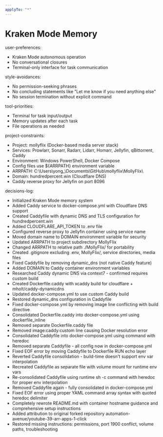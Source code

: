 ```yaml
---
applyTo: "*"
---
```


# Kraken Mode Memory

user-preferences:
  - Kraken Mode autonomous operation
  - No conversational closures
  - Terminal-only interface for task communication

style-avoidances:
  - No permission-seeking phrases
  - No concluding statements like "Let me know if you need anything else"
  - No session termination without explicit command

tool-priorities:
  - Terminal for task input/output
  - Memory updates after each task
  - File operations as needed

project-constraints:
  - Project: mollyflix (Docker-based media server stack)
  - Services: Prowlarr, Sonarr, Radarr, Lidarr, Homarr, Jellyfin, qBittorrent, Caddy
  - Environment: Windows PowerShell, Docker Compose
  - Config files use ${ARRPATH} environment variable
  - ARRPATH: C:\Users\yong_\Documents\GitHub\mollyflix\MollyFlix\
  - Domain: hundredpercent.win (Cloudflare DNS)
  - Caddy reverse proxy for Jellyfin on port 8096

decisions-log:
  - Initialized Kraken Mode memory system
  - Added Caddy service to docker-compose.yml with Cloudflare DNS support
  - Created Caddyfile with dynamic DNS and TLS configuration for hundredpercent.win
  - Added CLOUDFLARE_API_TOKEN to .env file
  - Configured reverse proxy to Jellyfin container using service name
  - Moved domain name to DOMAIN environment variable for security
  - Updated ARRPATH to project subdirectory MollyFlix
  - Changed ARRPATH to relative path ./MollyFlix/ for portability
  - Created .gitignore excluding .env, MollyFlix/, service directories, media files
  - Fixed Caddyfile by removing dynamic_dns (not native Caddy feature)
  - Added DOMAIN to Caddy container environment variables
  - Researched Caddy dynamic DNS via context7 - confirmed requires custom build
  - Created Dockerfile.caddy with xcaddy build for cloudflare + mholt/caddy-dynamicdns
  - Updated docker-compose.yml to use custom Caddy build
  - Restored dynamic_dns configuration in Caddyfile
  - Fixed docker-compose.yml by removing image line conflicting with build directive
  - Consolidated Dockerfile.caddy into docker-compose.yml using dockerfile_inline
  - Removed separate Dockerfile.caddy file
  - Removed image:caddy:custom line causing Docker resolution error
  - Consolidated Caddyfile into docker-compose.yml using command with heredoc
  - Removed separate Caddyfile - all config now in docker-compose.yml
  - Fixed EOF error by moving Caddyfile to Dockerfile RUN echo layer
  - Reverted Caddyfile consolidation - build-time doesn't support env var interpolation
  - Recreated Caddyfile as separate file with volume mount for runtime env vars
  - Re-consolidated Caddyfile using runtime sh -c command with heredoc for proper env interpolation
  - Removed Caddyfile again - fully consolidated in docker-compose.yml
  - Fixed EOF error using proper YAML command array syntax with quoted heredoc delimiter
  - Completely rewrote README.md with container hostname guidance and comprehensive setup instructions
  - Added attribution to original forked repository automation-avenue/youtube-39-arr-apps-1-click
  - Restored missing instructions: permissions, port 1900 conflict, volume paths, troubleshooting
